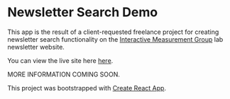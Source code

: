 # Newsletter Search Demo

This app is the result of a client-requested freelance project for creating newsletter search functionality on the [Interactive Measurement Group](https://img.faculty.unlv.edu/lab/) lab newsletter website.

You can view the live site here [here](https://img.faculty.unlv.edu/lab/newsletter-search/).

MORE INFORMATION COMING SOON.

This project was bootstrapped with [Create React App](https://github.com/facebook/create-react-app).
